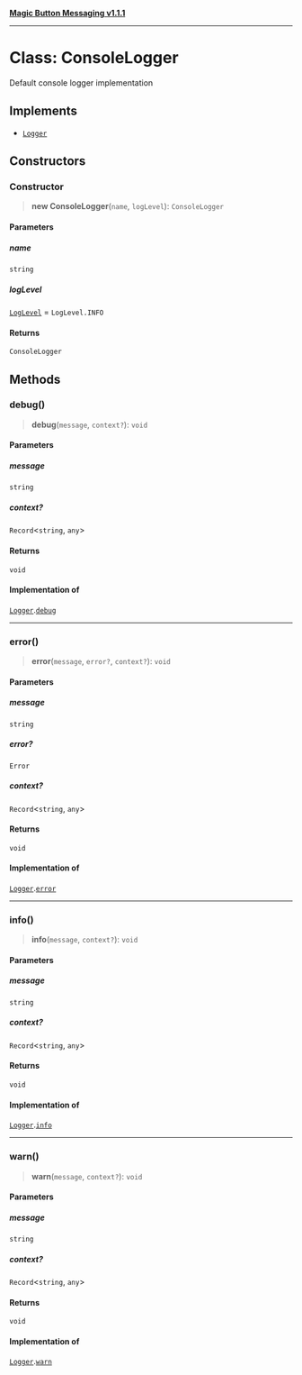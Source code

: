[**Magic Button Messaging v1.1.1**](../README.md)

***

# Class: ConsoleLogger

Default console logger implementation

## Implements

- [`Logger`](../interfaces/Logger.md)

## Constructors

### Constructor

> **new ConsoleLogger**(`name`, `logLevel`): `ConsoleLogger`

#### Parameters

##### name

`string`

##### logLevel

[`LogLevel`](../enumerations/LogLevel.md) = `LogLevel.INFO`

#### Returns

`ConsoleLogger`

## Methods

### debug()

> **debug**(`message`, `context?`): `void`

#### Parameters

##### message

`string`

##### context?

`Record`\<`string`, `any`\>

#### Returns

`void`

#### Implementation of

[`Logger`](../interfaces/Logger.md).[`debug`](../interfaces/Logger.md#debug)

***

### error()

> **error**(`message`, `error?`, `context?`): `void`

#### Parameters

##### message

`string`

##### error?

`Error`

##### context?

`Record`\<`string`, `any`\>

#### Returns

`void`

#### Implementation of

[`Logger`](../interfaces/Logger.md).[`error`](../interfaces/Logger.md#error)

***

### info()

> **info**(`message`, `context?`): `void`

#### Parameters

##### message

`string`

##### context?

`Record`\<`string`, `any`\>

#### Returns

`void`

#### Implementation of

[`Logger`](../interfaces/Logger.md).[`info`](../interfaces/Logger.md#info)

***

### warn()

> **warn**(`message`, `context?`): `void`

#### Parameters

##### message

`string`

##### context?

`Record`\<`string`, `any`\>

#### Returns

`void`

#### Implementation of

[`Logger`](../interfaces/Logger.md).[`warn`](../interfaces/Logger.md#warn)
